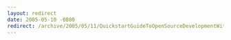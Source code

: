 ```yaml
---
layout: redirect
date: 2005-05-10 -0800
redirect: /archive/2005/05/11/QuickstartGuideToOpenSourceDevelopmentWithCVSAndSourceForge.aspx/
---
```

